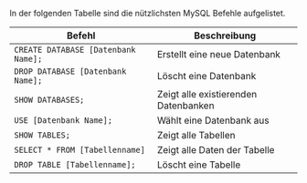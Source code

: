 In der folgenden Tabelle sind die nützlichsten MySQL Befehle aufgelistet.


|       Befehl       |          Beschreibung          |
| ------------------ | ------------------------------ |
| `CREATE DATABASE [Datenbank Name];` | Erstellt eine neue Datenbank |
| `DROP DATABASE [Datenbank Name];` | Löscht eine Datenbank |
| `SHOW DATABASES;` | Zeigt alle existierenden Datenbanken |
| `USE [Datenbank Name];` | Wählt eine Datenbank aus |
| `SHOW TABLES;` | Zeigt alle Tabellen |
| `SELECT * FROM [Tabellenname]` | Zeigt alle Daten der Tabelle |
| `DROP TABLE [Tabellenname];` | Löscht eine Tabelle |